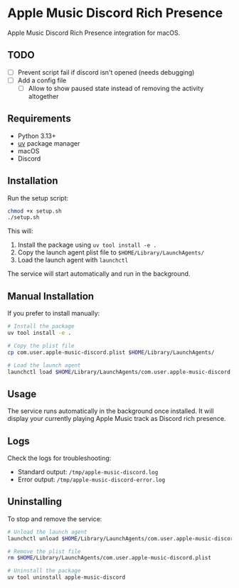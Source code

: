 # Apple Music Discord Rich Presence

Apple Music Discord Rich Presence integration for macOS.

## TODO

- [ ] Prevent script fail if discord isn't opened (needs debugging)
- [ ] Add a config file
  - [ ] Allow to show paused state instead of removing the activity altogether

## Requirements

- Python 3.13+
- [uv](https://docs.astral.sh/uv/) package manager
- macOS
- Discord

## Installation

Run the setup script:

```bash
chmod +x setup.sh
./setup.sh
```

This will:

1. Install the package using `uv tool install -e .`
2. Copy the launch agent plist file to `$HOME/Library/LaunchAgents/`
3. Load the launch agent with `launchctl`

The service will start automatically and run in the background.

## Manual Installation

If you prefer to install manually:

```bash
# Install the package
uv tool install -e .

# Copy the plist file
cp com.user.apple-music-discord.plist $HOME/Library/LaunchAgents/

# Load the launch agent
launchctl load $HOME/Library/LaunchAgents/com.user.apple-music-discord.plist
```

## Usage

The service runs automatically in the background once installed. It will display your currently playing Apple Music track as Discord rich presence.

## Logs

Check the logs for troubleshooting:

- Standard output: `/tmp/apple-music-discord.log`
- Error output: `/tmp/apple-music-discord-error.log`

## Uninstalling

To stop and remove the service:

```bash
# Unload the launch agent
launchctl unload $HOME/Library/LaunchAgents/com.user.apple-music-discord.plist

# Remove the plist file
rm $HOME/Library/LaunchAgents/com.user.apple-music-discord.plist

# Uninstall the package
uv tool uninstall apple-music-discord
```
